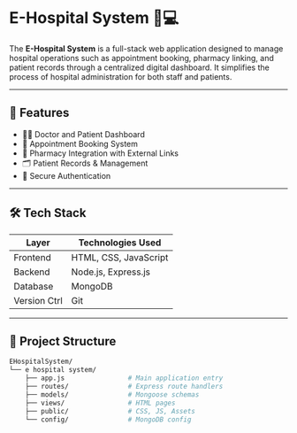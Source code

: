 # E-Hospital System 🏥💻

The **E-Hospital System** is a full-stack web application designed to manage hospital operations such as appointment booking, pharmacy linking, and patient records through a centralized digital dashboard. It simplifies the process of hospital administration for both staff and patients.

---

## 📌 Features

- 🧑‍⚕️ Doctor and Patient Dashboard
- 📅 Appointment Booking System
- 💊 Pharmacy Integration with External Links
- 🗂️ Patient Records & Management
- 🔐 Secure Authentication

---

## 🛠️ Tech Stack

| Layer        | Technologies Used                     |
|--------------|----------------------------------------|
| Frontend     | HTML, CSS, JavaScript                  |
| Backend      | Node.js, Express.js                    |
| Database     | MongoDB                                |
| Version Ctrl | Git                                    |

---

## 📁 Project Structure

```bash
EHospitalSystem/
└── e hospital system/
    ├── app.js                # Main application entry
    ├── routes/               # Express route handlers
    ├── models/               # Mongoose schemas
    ├── views/                # HTML pages
    ├── public/               # CSS, JS, Assets
    └── config/               # MongoDB config
